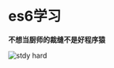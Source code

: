 # es6学习


**不想当厨师的裁缝不是好程序猿**

![stdy hard](https://ljzjiang.github.io/PictureLibrary/beautiful/timg4.jpg)
